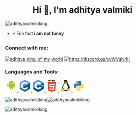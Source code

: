 <h1 align="center">Hi 👋, I'm adhitya valmiki</h1>
<p align="left"> <img src="https://komarev.com/ghpvc/?username=adithyavalmikiking&label=Profile%20views&color=0e75b6&style=flat" alt="adithyavalmikiking" /> </p>

- ⚡ Fun fact **i am not funny**

<h3 align="left">Connect with me:</h3>
<p align="left">
<a href="https://instagram.com/adhitya_king_of_my_world" target="blank"><img align="center" src="https://raw.githubusercontent.com/rahuldkjain/github-profile-readme-generator/master/src/images/icons/Social/instagram.svg" alt="adhitya_king_of_my_world" height="30" width="40" /></a>
<a href="https://discord.gg/https://discord.gg/xvWVqN4H" target="blank"><img align="center" src="https://raw.githubusercontent.com/rahuldkjain/github-profile-readme-generator/master/src/images/icons/Social/discord.svg" alt="https://discord.gg/xvWVqN4H" height="30" width="40" /></a>
</p>

<h3 align="left">Languages and Tools:</h3>
<p align="left"> <a href="https://developer.android.com" target="_blank" rel="noreferrer"> <img src="https://raw.githubusercontent.com/devicons/devicon/master/icons/android/android-original-wordmark.svg" alt="android" width="40" height="40"/> </a> <a href="https://www.cprogramming.com/" target="_blank" rel="noreferrer"> <img src="https://raw.githubusercontent.com/devicons/devicon/master/icons/c/c-original.svg" alt="c" width="40" height="40"/> </a> <a href="https://www.w3schools.com/cpp/" target="_blank" rel="noreferrer"> <img src="https://raw.githubusercontent.com/devicons/devicon/master/icons/cplusplus/cplusplus-original.svg" alt="cplusplus" width="40" height="40"/> </a> <a href="https://www.w3.org/html/" target="_blank" rel="noreferrer"> <img src="https://raw.githubusercontent.com/devicons/devicon/master/icons/html5/html5-original-wordmark.svg" alt="html5" width="40" height="40"/> </a> <a href="https://www.linux.org/" target="_blank" rel="noreferrer"> <img src="https://raw.githubusercontent.com/devicons/devicon/master/icons/linux/linux-original.svg" alt="linux" width="40" height="40"/> </a> <a href="https://www.python.org" target="_blank" rel="noreferrer"> <img src="https://raw.githubusercontent.com/devicons/devicon/master/icons/python/python-original.svg" alt="python" width="40" height="40"/> </a> </p>

<p><img align="left" src="https://github-readme-stats.vercel.app/api/top-langs?username=adithyavalmikiking&show_icons=true&locale=en&layout=compact" alt="adithyavalmikiking" /></p>

<p>&nbsp;<img align="left" src="https://github-readme-stats.vercel.app/api?username=adithyavalmikiking&show_icons=true&locale=en" alt="adithyavalmikiking" /></p>

<p><img align="left" src="https://github-readme-streak-stats.herokuapp.com/?user=adithyavalmikiking&" alt="adithyavalmikiking" /></p>
